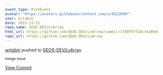 ```yaml
---
event_type: PushEvent
avatar: "https://avatars.githubusercontent.com/u/4522899?"
user: wrtobin
date: 2023-12-21
repo_name: GEOS-DEV/LvArray
html_url: https://github.com/GEOS-DEV/LvArray/commit/1760f07f34cf4a869d66ddcf0fb53af0fda29165
repo_url: https://github.com/GEOS-DEV/LvArray
---
```


<a href='https://github.com/wrtobin' target='_blank'>wrtobin</a> pushed to <a href='https://github.com/GEOS-DEV/LvArray' target='_blank'>GEOS-DEV/LvArray</a>

<small>merge issue</small>

<a href='https://github.com/GEOS-DEV/LvArray/commit/1760f07f34cf4a869d66ddcf0fb53af0fda29165' target='_blank'>View Commit</a>